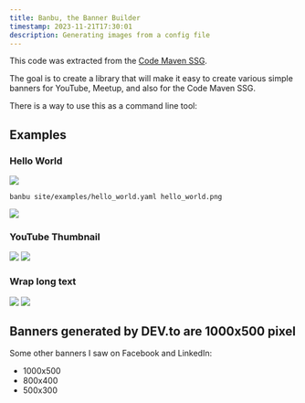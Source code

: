 ```yaml
---
title: Banbu, the Banner Builder
timestamp: 2023-11-21T17:30:01
description: Generating images from a config file
---
```


This code was extracted from the [Code Maven SSG](https://ssg.code-maven.com/).

The goal is to create a library that will make it easy to create various simple banners for YouTube, Meetup, and also for the Code Maven SSG.

There is a way to use this as a command line tool:

## Examples

### Hello World

![](examples/hello_world.yaml)

```banbu site/examples/hello_world.yaml hello_world.png```

![](examples/hello_world.png)


### YouTube Thumbnail

![](examples/youtube_thumbnail_text_background.yaml)
![](examples/youtube_thumbnail_text_background.png)


### Wrap long text

![](examples/wrap_text.yaml)
![](examples/wrap_text.png)

## Banners generated by DEV.to are 1000x500 pixel


Some other banners I saw on Facebook and LinkedIn:

* 1000x500
* 800x400
* 500x300
